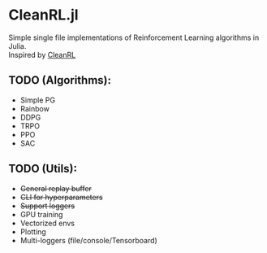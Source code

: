 # CleanRL.jl
Simple single file implementations of Reinforcement Learning algorithms in Julia.  
Inspired by [CleanRL](https://github.com/vwxyzjn/cleanrl)


## TODO (Algorithms):
* Simple PG
* Rainbow
* DDPG
* TRPO
* PPO
* SAC

## TODO (Utils):
* ~~General replay buffer~~
* ~~CLI for hyperparameters~~
* ~~Support loggers~~
* GPU training
* Vectorized envs
* Plotting
* Multi-loggers (file/console/Tensorboard)
